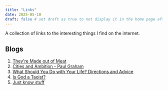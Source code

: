 ```yaml
---
title: "Links"
date: 2025-05-10
draft: false # set draft as true to not display it in the home page after running hugo server with -D flag
---
```


A collection of links to the interesting things I find on the internet.

## Blogs
1. [They're Made out of Meat](https://www.mit.edu/people/dpolicar/writing/prose/text/thinkingMeat.html)
2. [Cities and Ambition - Paul Graham](https://paulgraham.com/cities.html)
3. [What Should You Do with Your Life? Directions and Advice](https://guzey.com/personal/what-should-you-do-with-your-life/)
4. [Is God a Taoist?](https://www.mit.edu/people/dpolicar/writing/prose/text/godTaoist.html)
5. [Just know stuff](https://kidger.site/thoughts/just-know-stuff/)

<!-- 
## Tweets

1. [# on shortification of "learning" - Andrej Karpathy](https://x.com/karpathy/status/1756380066580455557)
2. [Go for a run](https://x.com/amor_fatti/status/1843830386746634591) -->
